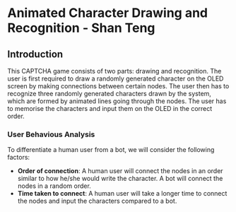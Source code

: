 # Animated Character Drawing and Recognition - Shan Teng

## Introduction
This CAPTCHA game consists of two parts: drawing and recognition. The user is first required to draw a randomly generated character on the OLED screen by making connections between certain nodes. The user then has to recognize three randomly generated characters drawn by the system, which are formed by animated lines going through the nodes. The user has to memorise the characters and input them on the OLED in the correct order. 

### User Behavious Analysis
To differentiate a human user from a bot, we will consider the following factors:
- **Order of connection**: A human user will connect the nodes in an order similar to how he/she would write the character. A bot will connect the nodes in a random order.
- **Time taken to connect**: A human user will take a longer time to connect the nodes and input the characters compared to a bot.